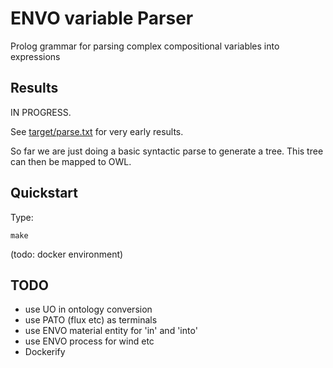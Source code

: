 # ENVO variable Parser

Prolog grammar for parsing complex compositional variables into expressions

## Results

IN PROGRESS.

See [target/parse.txt](target/parse.txt) for very early results.

So far we are just doing a basic syntactic parse to generate a tree. This tree can then be mapped to OWL.

## Quickstart

Type:

`make`

(todo: docker environment)

## TODO

 - use UO in ontology conversion
 - use PATO (flux etc) as terminals
 - use ENVO material entity for 'in' and 'into'
 - use ENVO process for wind etc
 - Dockerify
